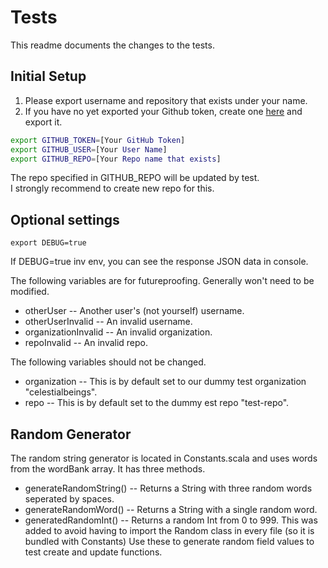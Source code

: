 # Tests
This readme documents the changes to the tests.

## Initial Setup
1. Please export username and repository that exists under your name.
2. If you have no yet exported your Github token, create one [here](https://github.com/settings/tokens) and export it.

``` bash
export GITHUB_TOKEN=[Your GitHub Token]
export GITHUB_USER=[Your User Name]
export GITHUB_REPO=[Your Repo name that exists]
```

The repo specified in GITHUB_REPO will be updated by test.  
I strongly recommend to create new repo for this.

## Optional settings

```
export DEBUG=true
```

If DEBUG=true inv env, you can see the response JSON data in console.

The following variables are for futureproofing. Generally won't need to be modified.
- otherUser
-- Another user's (not yourself) username.
- otherUserInvalid
-- An invalid username.
- organizationInvalid
-- An invalid organization.
- repoInvalid
-- An invalid repo.

The following variables should not be changed.
- organization
-- This is by default set to our dummy test organization "celestialbeings".
- repo
-- This is by default set to the dummy est repo "test-repo".

## Random Generator
The random string generator is located in Constants.scala and uses words from the wordBank array. It has three methods.
- generateRandomString()
-- Returns a String with three random words seperated by spaces.
- generateRandomWord()
-- Returns a String with a single random word.
- generatedRandomInt()
-- Returns a random Int from 0 to 999. This was added to avoid having to import the Random class in every file (so it is bundled with Constants)
Use these to generate random field values to test create and update functions.
